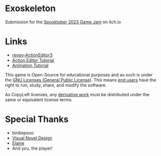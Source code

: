 # Exoskeleton
Submission for the [Spooktober 2023 Game Jam](https://itch.io/jam/spooktober-2023) on itch.io

# Links
* [renpy-ActionEditor3](https://github.com/kyouryuukunn/renpy-ActionEditor3/tree/master)
* [Action Editor Tutorial](https://www.youtube.com/watch?v=KoYXzREFx4A&t)
* [Animation Tutorial](https://www.youtube.com/watch?v=0VWV_610BPw&t)

This game is Open-Source for educational purposes and as such is under the [GNU Licenses (General Public License)](https://pitt.libguides.com/openlicensing/GNU-GPL). This means [end users](https://en.wikipedia.org/wiki/End_user) have the right to run, study, share, and modify the software.

As CopyLeft licenses, any [derivative work](https://en.wikipedia.org/wiki/Derivative_work) must be distributed under the same or equivalent license terms.

# Special Thanks
* birdiepooo
* [Visual Novel Design](https://www.youtube.com/@vimi)
* [Elaine](https://www.youtube.com/@ElaineDoesCoding/videos)
* And you, the player!
